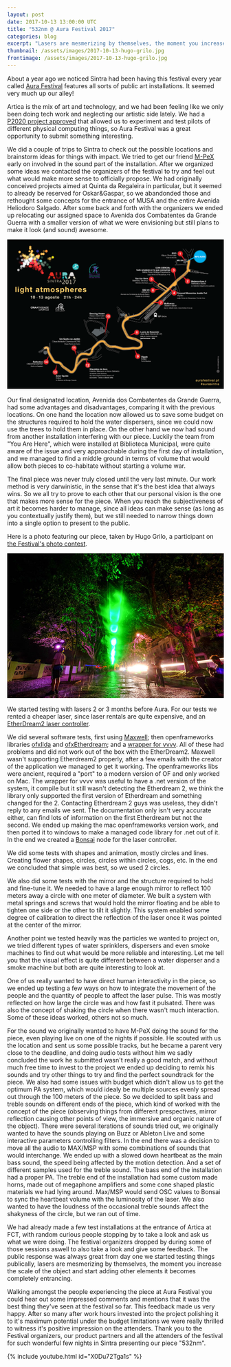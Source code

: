 ```yaml
---
layout: post
date: 2017-10-13 13:00:00 UTC
title: "532nm @ Aura Festival 2017"
categories: blog
excerpt: "Lasers are mesmerizing by themselves, the moment you increase the scale of the object and start adding other elements it becomes completely entrancing."
thumbnail: /assets/images/2017-10-13-hugo-grilo.jpg
frontimage: /assets/images/2017-10-13-hugo-grilo.jpg
---
```


About a year ago we noticed Sintra had been having this festival every year called [Aura Festival][1] features all sorts of public art installations. It seemed very much up our alley!

Artica is the mix of art and technology, and we had been feeling like we only been doing tech work and neglecting our artistic side lately. We had a [P2020 project approved][2] that allowed us to experiment and test pilots of different physical computing things, so Aura Festival was a great opportunity to submit something interesting.

We did a couple of trips to Sintra to check out the possible locations and brainstorm ideas for things with impact. We tried to get our friend [M-PeX][3] early on involved in the sound part of the installation. After we organized some ideas we contacted the organizers of the festival to try and feel out what would make more sense to officially propose. We had originally conceived projects aimed at Quinta da Regaleira in particular, but it seemed to already be reserved for Oskar&Gaspar, so we abandonded those and rethought some concepts for the entrance of MUSA and the entire Avenida Heliodoro Salgado. After some back and forth with the organizers we ended up relocating our assigned space to Avenida dos Combatentes da Grande Guerra with a smaller version of what we were envisioning but still plans to make it look (and sound) awesome.

![](/assets/images/2017-10-13-programa.png)

Our final designated location, Avenida dos Combatentes da Grande Guerra, had some advantages and disadvantages, comparing it with the previous locations. On one hand the location now allowed us to save some budget on the structures required to hold the water dispersers, since we could now use the trees to hold them in place. On the other hand we now had sound from another installation interfering with our piece. Luckily the team from "You Are Here", which were installed at Biblioteca Municipal, were quite aware of the issue and very approachable during the first day of installation, and we managed to find a middle ground in terms of volume that would allow both pieces to co-habitate without starting a volume war.

The final piece was never truly closed until the very last minute. Our work method is very darwinistic, in the sense that it's the best idea that always wins. So we all try to prove to each other that our personal vision is the one that makes more sense for the piece. When you reach the subjectiveness of art it becomes harder to manage, since all ideas can make sense (as long as you contextually justify them), but we still needed to narrow things down into a single option to present to the public.

Here is a photo featuring our piece, taken by Hugo Grilo, a participant on [the Festival's photo contest][10].

![](/assets/images/2017-10-13-hugo-grilo.jpg)

We started testing with lasers 2 or 3 months before Aura. For our tests we rented a cheaper laser, since laser rentals are quite expensive, and an [EtherDream2 laser controller][4].

We did several software tests, first using [Maxwell][7]; then openframeworks libraries [ofxIlda][5] and [ofxEtherdream][6]; and a [wrapper for vvvv][8]. All of these had problems and did not work out of the box with the EtherDream2. Maxwell wasn't supporting Etherdream2 properly, after a few emails with the creator of the application we managed to get it working. The openframeworks libs were ancient, required a "port" to a modern version of OF and only worked on Mac. The wrapper for vvvv was useful to have a .net version of the system, it compile but it still wasn't detecting the Etherdream 2, we think the library only supported the first version of Etherdream and something changed for the 2. Contacting Etherdream 2 guys was useless, they didn't reply to any emails we sent. The documentation only isn't very accurate either, can find lots of information on the first Etherdream but not the second. We ended up making the mac openframeworks version work, and then ported it to windows to make a managed code library for .net out of it. In the end we created a [Bonsai][9] node for the laser controller.

We did some tests with shapes and animation, mostly circles and lines. Creating flower shapes, circles, circles within circles, cogs, etc. In the end we concluded that simple was best, so we used 2 circles.

We also did some tests with the mirror and the structure required to hold and fine-tune it. We needed to have a large enough mirror to reflect 100 meters away a circle with one meter of diameter. We built a system with metal springs and screws that would hold the mirror floating and be able to tighten one side or the other to tilt it slightly. This system enabled some degree of calibration to direct the reflection of the laser once it was pointed at the center of the mirror.

Another point we tested heavily was the particles we wanted to project on, we tried different types of water sprinklers, dispersers and even smoke machines to find out what would be more reliable and interesting. Let me tell you that the visual effect is quite different between a water disperser and a smoke machine but both are quite interesting to look at.

One of us really wanted to have direct human interactivity in the piece, so we ended up testing a few ways on how to integrate the movement of the people and the quantity of people to affect the laser pulse. This was mostly reflected on how large the circle was and how fast it pulsated. There was also the concept of shaking the circle when there wasn't much interaction. Some of these ideas worked, others not so much.

For the sound we originally wanted to have M-PeX doing the sound for the piece, even playing live on one of the nights if possible. He scouted with us the location and sent us some possible tracks, but he became a parent very close to the deadline, and doing audio tests without him we sadly concluded the work he submitted wasn't really a good match, and without much free time to invest to the project we ended up deciding to remix his sounds and try other things to try and find the perfect soundtrack for the piece. We also had some issues with budget which didn't allow us to get the optimum PA system, which would idealy be multiple sources evenly spread out through the 100 meters of the piece. So we decided to split bass and treble sounds on different ends of the piece, which kind of worked with the concept of the piece (observing things from different prespectives, mirror reflection causing other points of view, the immersive and organic nature of the object). There were several iterations of sounds tried out, we originally wanted to have the sounds playing on Buzz or Ableton Live and some interactive parameters controlling filters. In the end there was a decision to move all the audio to MAX/MSP with some combinations of sounds that would interchange. We ended up with a slowed down heartbeat as the main bass sound, the speed being affected by the motion detection. And a set of different samples used for the treble sound. The bass end of the installation had a proper PA. The treble end of the installation had some custom made horns, made out of megaphone amplifiers and some cone shaped plastic materials we had lying around. Max/MSP would send OSC values to Bonsai to sync the heartbeat volume with the luminosity of the laser. We also wanted to have the loudness of the occasional treble sounds affect the shakyness of the circle, but we ran out of time. 

We had already made a few test installations at the entrance of Artica at FCT, with random curious people stopping by to take a look and ask us what we were doing. The festival organizers dropped by during some of those sessions aswell to also take a look and give some feedback. The public response was always great from day one we started testing things publically, lasers are mesmerizing by themselves, the moment you increase the scale of the object and start adding other elements it becomes completely entrancing.

Walking amongst the people experiencing the piece at Aura Festival you could hear out some impressed comments and mentions that it was the best thing they've seen at the festival so far. This feedback made us very happy. After so many after work hours invested into the project polishing it to it's maximum potential under the budget limitations we were really thrilled to witness it's positive impression on the attenders. Thank you to the Festival organizers, our product partners and all the attenders of the festival for such wonderful few nights in Sintra presenting our piece "532nm".

{% include youtube.html id="X0Du72Tga1s" %}

[1]: http://www.aurafestival.pt/
[2]: http://physical-computing.artica.cc/
[3]: https://soundcloud.com/mpex
[4]: https://ether-dream.com/
[5]: http://www.memo.tv/ofxilda/
[6]: https://github.com/memo/ofxEtherdream
[7]: https://bluefang.itch.io/maxwell
[8]: https://github.com/tebjan/VVVV.LaserDAC
[9]: https://bitbucket.org/horizongir/bonsai/overview
[10]: http://www.aurafestival.pt/concurso-de-fotografia
